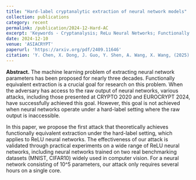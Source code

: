 ```yaml
---
title: "Hard-label cryptanalytic extraction of neural network models"
collection: publications
category: recent
permalink: /publication/2024-12-Hard-AC
excerpt: 'Keywords - Cryptanalysis; ReLu Neural Networks; Functionally Equivalent Extraction; Hard-Label'
date: 2024-12-10
venue: 'ASIACRYPT'
paperurl: 'https://arxiv.org/pdf/2409.11646'
citation: 'Y. Chen, X. Dong, J. Guo, Y. Shen, A. Wang, X. Wang, (2025). Hard-Label Cryptanalytic Extraction of Neural Network Models. In: Chung, KM., Sasaki, Y. (eds) Advances in Cryptology – ASIACRYPT 2024. ASIACRYPT 2024. Lecture Notes in Computer Science, vol 15491. Springer, Singapore. https://doi.org/10.1007/978-981-96-0944-4_7'
---
```

**Abstract.** The machine learning problem of extracting neural network parameters has been proposed for nearly three decades. Functionally equivalent extraction is a crucial goal for research on this problem. When the adversary has access to the raw output of neural networks, various attacks, including those presented at CRYPTO 2020 and EUROCRYPT 2024, have successfully achieved this goal. However, this goal is not achieved when neural networks operate under a hard-label setting where the raw output is inaccessible.

In this paper, we propose the first attack that theoretically achieves functionally equivalent extraction under the hard-label setting, which applies to ReLU neural networks. The effectiveness of our attack is validated through practical experiments on a wide range of ReLU neural networks, including neural networks trained on two real benchmarking datasets (MNIST, CIFAR10) widely used in computer vision. For a neural network consisting of 10^5 parameters, our attack only requires several hours on a single core.